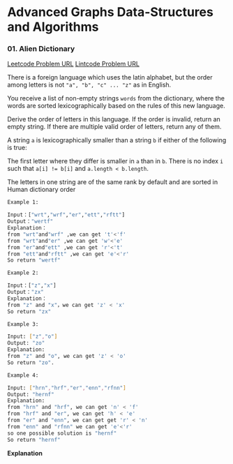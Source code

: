 # Advanced Graphs Data-Structures and Algorithms

### 01. Alien Dictionary

[Leetcode Problem URL](https://leetcode.com/problems/alien-dictionary/description/)
[Lintcode Problem URL](https://www.lintcode.com/problem/892/)

There is a foreign language which uses the latin alphabet, but the order among letters is not `"a", "b", "c" ... "z"` as in English.

You receive a list of non-empty strings `words` from the dictionary, where the words are sorted lexicographically based on the rules of this new language.

Derive the order of letters in this language. If the order is invalid, return an empty string. If there are multiple valid order of letters, return any of them.

A string `a` is lexicographically smaller than a string `b` if either of the following is true:

The first letter where they differ is smaller in `a` than in `b`.
There is no index `i` such that `a[i] != b[i]` and `a.length < b.length`.

The letters in one string are of the same rank by default and are sorted in Human dictionary order

```bash
Example 1:

Input：["wrt","wrf","er","ett","rftt"]
Output："wertf"
Explanation：
from "wrt"and"wrf" ,we can get 't'<'f'
from "wrt"and"er" ,we can get 'w'<'e'
from "er"and"ett" ,we can get 'r'<'t'
from "ett"and"rftt" ,we can get 'e'<'r'
So return "wertf"
```

```bash
Example 2:

Input：["z","x"]
Output："zx"
Explanation：
from "z" and "x"，we can get 'z' < 'x'
So return "zx"
```

```bash
Example 3:

Input: ["z","o"]
Output: "zo"
Explanation:
from "z" and "o", we can get 'z' < 'o'
So return "zo".
```

```bash
Example 4:

Input: ["hrn","hrf","er","enn","rfnn"]
Output: "hernf"
Explanation:
from "hrn" and "hrf", we can get 'n' < 'f'
from "hrf" and "er", we can get 'h' < 'e'
from "er" and "enn", we can get get 'r' < 'n'
from "enn" and "rfnn" we can get 'e'<'r'
so one possible solution is "hernf"
So return "hernf"
```

**Explanation**
